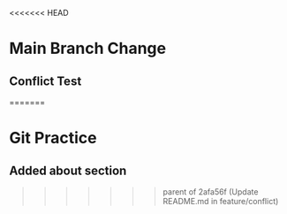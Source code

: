 <<<<<<< HEAD

# Main Branch Change
## Conflict Test
 

=======
# Git Practice
## Added about section
>>>>>>> parent of 2afa56f (Update README.md in feature/conflict)
